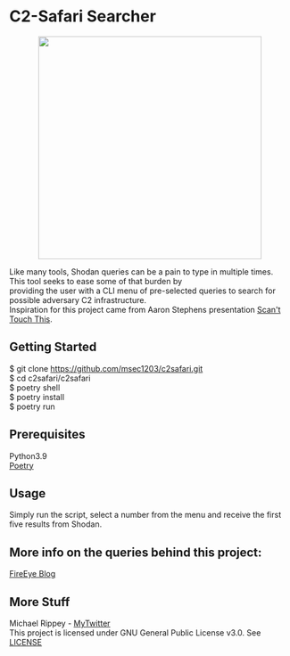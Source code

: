 # C2-Safari Searcher
<div align="center">
    <img src="https://github.com/msec1203/C2Safari/blob/master/header.png" width="400px"/>
</div>

Like many tools, Shodan queries can be a pain to type in multiple times. This tool seeks to ease some of that burden by<br>
providing the user with a CLI menu of pre-selected queries to search for possible adversary C2 infrastructure.<br>
 Inspiration for this project came from Aaron Stephens presentation [Scan't Touch This](https://github.com/aaronst/talks).

## Getting Started
$ git clone https://github.com/msec1203/c2safari.git<br>
$ cd c2safari/c2safari<br>
$ poetry shell<br>
$ poetry install<br>
$ poetry run 

## Prerequisites
Python3.9<br>
[Poetry](https://python-poetry.org)

## Usage
Simply run the script, select a number from the menu and receive the first five results from Shodan. 


## More info on the queries behind this project:
[FireEye Blog](https://www.fireeye.com/blog/threat-research/2020/07/scandalous-external-detection-using-network-scan-data-and-automation.html)


## More Stuff
Michael Rippey - [MyTwitter](https://twitter.com/nahamike01)<br>
This project is licensed under GNU General Public License v3.0. See [LICENSE](https://github.com/msec1203/C2Safari/blob/master/LICENSE)
